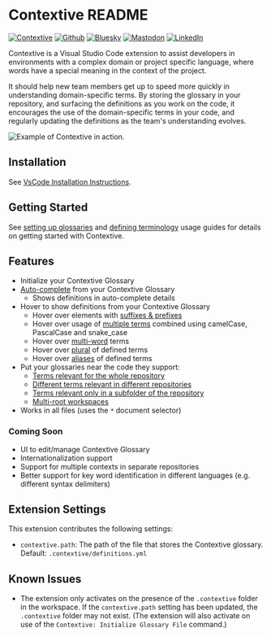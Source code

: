 # Contextive README

[![Contextive](https://github.com/dev-cycles/contextive/actions/workflows/contextive.yml/badge.svg)](https://github.com/dev-cycles/contextive/actions/workflows/contextive.yml) [![Github](https://img.shields.io/github/stars/dev-cycles/contextive
)](https://github.com/dev-cycles/contextive) [![Bluesky](https://img.shields.io/badge/Bluesky-0285FF?logo=bluesky&logoColor=fff)](https://bsky.app/profile/contextive.tech) [![Mastodon](https://img.shields.io/mastodon/follow/111227986489537355?domain=https%3A%2F%2Ftechhub.social%2F
)](https://techhub.social/@contextive) [![LinkedIn](https://custom-icon-badges.demolab.com/badge/LinkedIn-0A66C2?logo=linkedin-white&logoColor=fff)](https://www.linkedin.com/company/contextive-tech)

Contextive is a Visual Studio Code extension to assist developers in environments with a complex domain or project specific language, where words have a special meaning in the context of the project.

It should help new team members get up to speed more quickly in understanding domain-specific terms. By storing the glossary in your repository, and surfacing the definitions as you work on the code, it encourages the use of the domain-specific terms in your code, and regularly updating the definitions as the team's understanding evolves.

![Example of Contextive in action.](../../../docs/web/src/assets/images/simple-auto-complete-demo.gif)

## Installation

See [VsCode Installation Instructions](https://docs.contextive.tech/ide/v/1.15.0/guides/installation/#visual-studio-code).

## Getting Started

See [setting up glossaries](https://docs.contextive.tech/ide/v/1.15.0/guides/setting-up-glossaries/) and [defining terminology](https://docs.contextive.tech/ide/v/1.15.0/guides/defining-terminology/) usage guides for details on getting started with Contextive.

## Features

* Initialize your Contextive Glossary
* [Auto-complete](https://docs.contextive.tech/ide/v/1.15.0/guides/defining-terminology/#smart-auto-complete) from your Contextive Glossary
  * Shows definitions in auto-complete details
* Hover to show definitions from your Contextive Glossary
  * Hover over elements with [suffixes & prefixes](https://docs.contextive.tech/ide/v/1.15.0/guides/defining-terminology/#suffixes-and-prefixes)
  * Hover over usage of [multiple terms](https://docs.contextive.tech/ide/v/1.15.0/guides/defining-terminology/#combining-two-or-more-terms) combined using camelCase, PascalCase and snake_case
  * Hover over [multi-word](https://docs.contextive.tech/ide/v/1.15.0/guides/defining-terminology/#complex-multi-word-terms) terms
  * Hover over [plural](https://docs.contextive.tech/ide/v/1.15.0/guides/defining-terminology/#plural-words) of defined terms
  * Hover over [aliases](https://docs.contextive.tech/ide/v/1.15.0/guides/defining-terminology/#term-aliases) of defined terms
* Put your glossaries near the code they support:
  * [Terms relevant for the whole repository](https://docs.contextive.tech/ide/v/1.15.0/guides/setting-up-glossaries/#terms-relevant-for-the-whole-repository)
  * [Different terms relevant in different repositories](https://docs.contextive.tech/ide/v/1.15.0/guides/setting-up-glossaries/#different-terms-relevant-in-different-repositories)
  * [Terms relevant only in a subfolder of the repository](https://docs.contextive.tech/ide/v/1.15.0/guides/setting-up-glossaries/#terms-relevant-only-in-a-subfolder-of-the-repository)
  * [Multi-root workspaces](https://docs.contextive.tech/ide/v/1.15.0/guides/setting-up-glossaries/#multi-root-workspaces)
* Works in all files (uses the `*` document selector)

### Coming Soon

* UI to edit/manage Contextive Glossary
* Internationalization support
* Support for multiple contexts in separate repositories
* Better support for key word identification in different languages (e.g. different syntax delimiters)

## Extension Settings

This extension contributes the following settings:

* `contextive.path`: The path of the file that stores the Contextive glossary.  Default: `.contextive/definitions.yml`

## Known Issues

* The extension only activates on the presence of the `.contextive` folder in the workspace.  If the `contextive.path` setting has been updated, the `.contextive` folder may not exist.  (The extension will also activate on use of the `Contextive: Initialize Glossary File` command.)